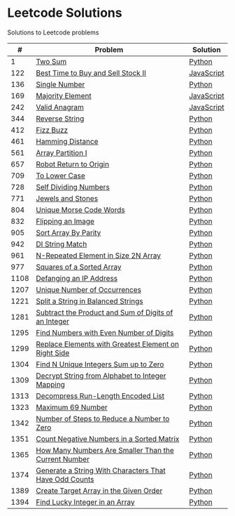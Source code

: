 # Leetcode Solutions  
Solutions to Leetcode problems  

|#|Problem|Solution|
|-|-------|--------|
|1|[Two Sum](https://leetcode.com/problems/two-sum/)|[Python](./1.py)|
|122|[Best Time to Buy and Sell Stock II](https://leetcode.com/problems/best-time-to-buy-and-sell-stock-ii/)|[JavaScript](./122.js)|
|136|[Single Number](https://leetcode.com/problems/single-number/)|[Python](./136.py)|
|169|[Majority Element](https://leetcode.com/problems/majority-element/)|[JavaScript](./169.js)|
|242|[Valid Anagram](https://leetcode.com/problems/valid-anagram/)|[JavaScript](./242.js)|
|344|[Reverse String](https://leetcode.com/problems/reverse-string/)|[Python](./344.py)|
|412|[Fizz Buzz](https://leetcode.com/problems/fizz-buzz/)|[Python](./412.py)|
|461|[Hamming Distance](https://leetcode.com/problems/hamming-distance/)|[Python](./461.py)|
|561|[Array Partition I](https://leetcode.com/problems/array-partition-i/)|[Python](./561.py)|
|657|[Robot Return to Origin](https://leetcode.com/problems/robot-return-to-origin/)|[Python](./657.py)|
|709|[To Lower Case](https://leetcode.com/problems/to-lower-case/)|[Python](https://github.com/limeunhee/leetcode_solutions/blob/master/709.py)|
|728|[Self Dividing Numbers](https://leetcode.com/problems/self-dividing-numbers/)|[Python](./728.py)|
|771|[Jewels and Stones](https://leetcode.com/problems/jewels-and-stones/)|[Python](https://github.com/limeunhee/leetcode_solutions/blob/master/771.py)|
|804|[Unique Morse Code Words](https://leetcode.com/problems/unique-morse-code-words/)|[Python](./804.py)|
|832|[Flipping an Image](https://leetcode.com/problems/flipping-an-image/)|[Python](./832.py)|
|905|[Sort Array By Parity](https://leetcode.com/problems/sort-array-by-parity/)|[Python](./905.py)|
|942|[DI String Match](https://leetcode.com/problems/di-string-match/)|[Python](./942.py)|
|961|[N-Repeated Element in Size 2N Array](https://leetcode.com/problems/n-repeated-element-in-size-2n-array/)|[Python](./961.py)|
|977|[Squares of a Sorted Array](https://leetcode.com/problems/squares-of-a-sorted-array/)|[Python](./977.py)|
|1108|[Defanging an IP Address](https://leetcode.com/problems/defanging-an-ip-address/)|[Python](https://github.com/limeunhee/leetcode_solutions/blob/master/1108.py)|
|1207|[Unique Number of Occurrences](https://leetcode.com/problems/unique-number-of-occurrences/)|[Python](./1207.py)|
|1221|[Split a String in Balanced Strings](https://leetcode.com/problems/split-a-string-in-balanced-strings/)|[Python](https://github.com/limeunhee/leetcode_solutions/blob/master/1221.py)|
|1281|[Subtract the Product and Sum of Digits of an Integer](https://leetcode.com/problems/subtract-the-product-and-sum-of-digits-of-an-integer/)|[Python](https://github.com/limeunhee/leetcode_solutions/blob/master/1281.py)|
|1295|[Find Numbers with Even Number of Digits](https://leetcode.com/problems/find-numbers-with-even-number-of-digits/)|[Python](https://github.com/limeunhee/leetcode_solutions/tree/master)|
|1299|[Replace Elements with Greatest Element on Right Side](https://leetcode.com/problems/replace-elements-with-greatest-element-on-right-side/)|[Python](https://github.com/limeunhee/leetcode_solutions/blob/master/1299.py)|
|1304|[Find N Unique Integers Sum up to Zero](https://leetcode.com/problems/find-n-unique-integers-sum-up-to-zero/)|[Python](./1304.py)|
|1309|[Decrypt String from Alphabet to Integer Mapping](https://leetcode.com/problems/decrypt-string-from-alphabet-to-integer-mapping/)|[Python](./1309.py)|
|1313|[Decompress Run-Length Encoded List](https://leetcode.com/problems/decompress-run-length-encoded-list/)|[Python](https://github.com/limeunhee/leetcode_solutions/blob/master/1313.py)|
|1323|[Maximum 69 Number](https://leetcode.com/problems/maximum-69-number/)|[Python](./1323.py)|
|1342|[Number of Steps to Reduce a Number to Zero](https://leetcode.com/problems/number-of-steps-to-reduce-a-number-to-zero/)|[Python](./1342.py)|
|1351|[Count Negative Numbers in a Sorted Matrix](https://leetcode.com/problems/count-negative-numbers-in-a-sorted-matrix/)|[Python](./1351.py)|
|1365|[How Many Numbers Are Smaller Than the Current Number](https://leetcode.com/problems/how-many-numbers-are-smaller-than-the-current-number/)|[Python](https://github.com/limeunhee/leetcode_solutions/blob/master/1365.py)|
|1374|[Generate a String With Characters That Have Odd Counts](https://leetcode.com/problems/generate-a-string-with-characters-that-have-odd-counts/)|[Python](./1374.py)|
|1389|[Create Target Array in the Given Order](https://leetcode.com/problems/create-target-array-in-the-given-order/)|[Python](https://github.com/limeunhee/leetcode_solutions/blob/master/1389.py)|
|1394|[Find Lucky Integer in an Array](https://leetcode.com/problems/find-lucky-integer-in-an-array/)|[Python](./1394.py)|
